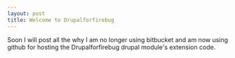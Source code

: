 ```yaml
---
layout: post
title: Welcome to Drupalforfirebug
---
```


Soon I will post all the why I am no longer using bitbucket and am now using github for hosting the Drupalforfirebug drupal module's extension code.
